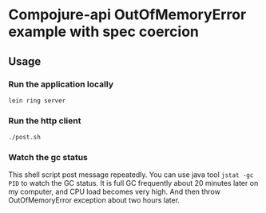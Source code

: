 # Compojure-api OutOfMemoryError example with spec coercion

## Usage

### Run the application locally

`lein ring server`

### Run the http client

`./post.sh`

### Watch the gc status

This shell script post message repeatedly. You can use java tool `jstat -gc PID` to watch the GC status. It is full GC frequently about 20 minutes later on my computer, and CPU load becomes very high. And then throw OutOfMemoryError exception about two hours later.
